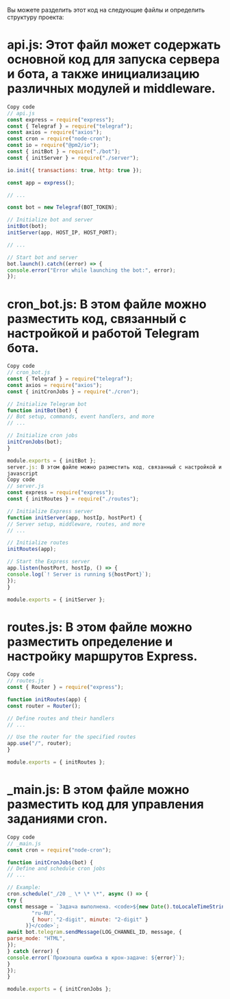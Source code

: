 Вы можете разделить этот код на следующие файлы и определить структуру проекта:

# api.js: Этот файл может содержать основной код для запуска сервера и бота, а также инициализацию различных модулей и middleware.

```javascript
Copy code
// api.js
const express = require("express");
const { Telegraf } = require("telegraf");
const axios = require("axios");
const cron = require("node-cron");
const io = require("@pm2/io");
const { initBot } = require("./bot");
const { initServer } = require("./server");

io.init({ transactions: true, http: true });

const app = express();

// ...

const bot = new Telegraf(BOT_TOKEN);

// Initialize bot and server
initBot(bot);
initServer(app, HOST_IP, HOST_PORT);

// ...

// Start bot and server
bot.launch().catch((error) => {
console.error("Error while launching the bot:", error);
});

```

# cron_bot.js: В этом файле можно разместить код, связанный с настройкой и работой Telegram бота.

```javascript
Copy code
// cron_bot.js
const { Telegraf } = require("telegraf");
const axios = require("axios");
const { initCronJobs } = require("./cron");

// Initialize Telegram bot
function initBot(bot) {
// Bot setup, commands, event handlers, and more
// ...

// Initialize cron jobs
initCronJobs(bot);
}

module.exports = { initBot };
server.js: В этом файле можно разместить код, связанный с настройкой и работой веб-сервера Express.
javascript
Copy code
// server.js
const express = require("express");
const { initRoutes } = require("./routes");

// Initialize Express server
function initServer(app, hostIp, hostPort) {
// Server setup, middleware, routes, and more
// ...

// Initialize routes
initRoutes(app);

// Start the Express server
app.listen(hostPort, hostIp, () => {
console.log(`! Server is running ${hostPort}`);
});
}

module.exports = { initServer };
```

# routes.js: В этом файле можно разместить определение и настройку маршрутов Express.

```javascript
Copy code
// routes.js
const { Router } = require("express");

function initRoutes(app) {
const router = Router();

// Define routes and their handlers
// ...

// Use the router for the specified routes
app.use("/", router);
}

module.exports = { initRoutes };
```

# _main.js: В этом файле можно разместить код для управления заданиями cron.

```javascript
Copy code
// _main.js
const cron = require("node-cron");

function initCronJobs(bot) {
// Define and schedule cron jobs
// ...

// Example:
cron.schedule("_/20 _ \* \* \*", async () => {
try {
const message = `Задача выполнена. <code>${new Date().toLocaleTimeString(
        "ru-RU",
        { hour: "2-digit", minute: "2-digit" }
      )}</code>`;
await bot.telegram.sendMessage(LOG_CHANNEL_ID, message, {
parse_mode: "HTML",
});
} catch (error) {
console.error(`Произошла ошибка в крон-задаче: ${error}`);
}
});
}

module.exports = { initCronJobs };
```
